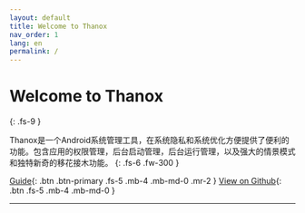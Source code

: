 ```yaml
---
layout: default
title: Welcome to Thanox
nav_order: 1
lang: en
permalink: /
---
```




# Welcome to Thanox
{: .fs-9 }

Thanox是一个Android系统管理工具，在系统隐私和系统优化方便提供了便利的功能。包含应用的权限管理，后台启动管理，后台运行管理，以及强大的情景模式和独特新奇的移花接木功能。
{: .fs-6 .fw-300 }

[Guide](https://tornaco.github.io/Thanox-Docs/docs/intro){: .btn .btn-primary .fs-5 .mb-4 .mb-md-0 .mr-2 } [View on Github](https://github.com/Tornaco/Thanox){: .btn .fs-5 .mb-4 .mb-md-0 }

---

